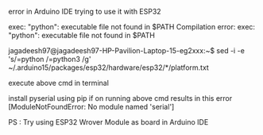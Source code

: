 error in Arduino IDE trying to use it with ESP32

exec: "python": executable file not found in $PATH Compilation error: exec: "python": executable file not found in $PATH

jagadeesh97@jagadeesh97-HP-Pavilion-Laptop-15-eg2xxx:~$ sed -i -e 's/=python /=python3 /g' ~/.arduino15/packages/esp32/hardware/esp32/*/platform.txt

execute above cmd in terminal 

install pyserial using pip if on running above cmd results in this error [ModuleNotFoundError: No module named 'serial']

PS : Try using ESP32 Wrover Module as board in Arduino IDE

